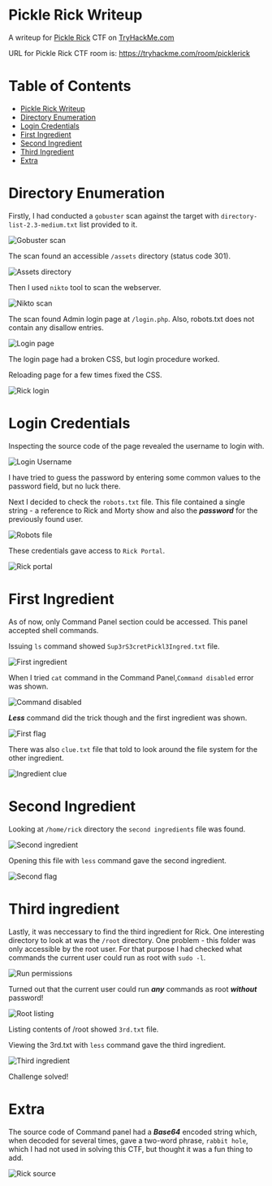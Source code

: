 # Pickle Rick Writeup

A writeup for [Pickle Rick](https://tryhackme.com/room/picklerick) CTF on [TryHackMe.com](https://tryhackme.com)

URL for Pickle Rick CTF room is: https://tryhackme.com/room/picklerick

Table of Contents
=================
* [Pickle Rick Writeup](#Pickle-Rick-Writeup)
* [Directory Enumeration](#Directory-Enumeration)
* [Login Credentials](#Login-Credentials)
* [First Ingredient](#First-Ingredient)
* [Second Ingredient](#Second-Ingredient)
* [Third Ingredient](#Third-Ingredient)
* [Extra](#Extra)

# Directory Enumeration

Firstly, I had conducted a `gobuster` scan against the target with `directory-list-2.3-medium.txt` list provided to it.

![Gobuster scan](/Pickle_Rick/images/Gobuster_scan.png)

The scan found an accessible `/assets` directory (status code 301).

![Assets directory](/Pickle_Rick/images/Assets_directory.png)

Then I used `nikto` tool to scan the webserver.

![Nikto scan](/Pickle_Rick/images/Nikto_scan.png)

The scan found Admin login page at `/login.php`. Also, robots.txt does not contain any disallow entries.

![Login page](/Pickle_Rick/images/Login_page.png)

The login page had a broken CSS, but login procedure worked.

Reloading page for a few times fixed the CSS.

![Rick login](/Pickle_Rick/images/Rick_login.png)

# Login Credentials

Inspecting the source code of the page revealed the username to login with.

![Login Username](/Pickle_Rick/images/Login_username.png)

I have tried to guess the password by entering some common values to the password field, but no luck there.

Next I decided to check the `robots.txt` file. This file contained a single string - a reference to Rick and Morty show and also the ***password*** for the previously found user.

![Robots file](/Pickle_Rick/images/Robots_file.png)

These credentials gave access to `Rick Portal`.

![Rick portal](/Pickle_Rick/images/Rick_portal.png)

# First Ingredient

As of now, only Command Panel section could be accessed. This panel accepted shell commands.

Issuing `ls` command showed `Sup3rS3cretPickl3Ingred.txt` file.

![First ingredient](/Pickle_Rick/images/First_ingredient.png)

When I tried `cat` command in the Command Panel,`Command disabled` error was shown.

![Command disabled](/Pickle_Rick/images/Command_disabled.png)

***Less*** command did the trick though and the first ingredient was shown.

![First flag](/Pickle_Rick/images/First_flag.png)

There was also `clue.txt` file that told to look around the file system for the other ingredient.

![Ingredient clue](/Pickle_Rick/images/Ingredient_clue.png)

# Second Ingredient

Looking at `/home/rick` directory the `second ingredients` file was found.

![Second ingredient](/Pickle_Rick/images/Second_ingredient.png)

Opening this file with `less` command gave the second ingredient.

![Second flag](/Pickle_Rick/images/Second_flag.png)

# Third ingredient

Lastly, it was neccessary to find the third ingredient for Rick.
One interesting directory to look at was the `/root` directory. One problem - this folder was only accessible by the root user.
For that purpose I had checked what commands the current user could run as root with `sudo -l`.

![Run permissions](/Pickle_Rick/images/Run_permissions.png)

Turned out that the current user could run ***any*** commands as root ***without*** password!

![Root listing](/Pickle_Rick/images/Root_listing.png)

Listing contents of /root showed `3rd.txt` file.

Viewing the 3rd.txt with `less` command gave the third ingredient.

![Third ingredient](/Pickle_Rick/images/Third_ingredient.png)

Challenge solved!

# Extra

The source code of Command panel had a ***Base64*** encoded string which, when decoded for several times, gave a two-word phrase, `rabbit hole`, which I had not used in solving this CTF, but thought it was a fun thing to add.

![Rick source](/Pickle_Rick/images/Rick_source.png)
